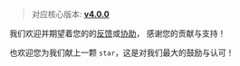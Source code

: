 > 对应核心版本: [**v4.0.0**](https://github.com/simple-robot/simpler-robot/releases/tag/v4.0.0)


我们欢迎并期望着您的的[反馈](https://github.com/simple-robot/simbot-component-telegram/issues)或[协助](https://github.com/simple-robot/simbot-component-telegram/pulls)，
感谢您的贡献与支持！

也欢迎您为我们献上一颗 `star`，这是对我们最大的鼓励与认可！
